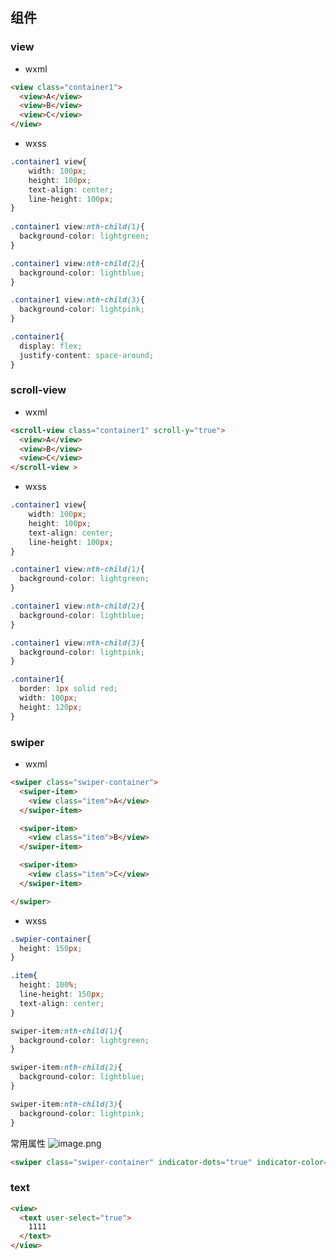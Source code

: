 ## 组件
### view 
* wxml
```html
<view class="container1">
  <view>A</view>
  <view>B</view>
  <view>C</view>
</view>
```

* wxss
```css
.container1 view{
    width: 100px;
    height: 100px;
    text-align: center;
    line-height: 100px;
}
  
.container1 view:nth-child(1){
  background-color: lightgreen;
}

.container1 view:nth-child(2){
  background-color: lightblue;
}

.container1 view:nth-child(3){
  background-color: lightpink;
}

.container1{
  display: flex;
  justify-content: space-around;
}
```

### scroll-view
* wxml
```html
<scroll-view class="container1" scroll-y="true">
  <view>A</view>
  <view>B</view>
  <view>C</view>
</scroll-view >
```

* wxss
```css
.container1 view{
    width: 100px;
    height: 100px;
    text-align: center;
    line-height: 100px;
}

.container1 view:nth-child(1){
  background-color: lightgreen;
}

.container1 view:nth-child(2){
  background-color: lightblue;
}

.container1 view:nth-child(3){
  background-color: lightpink;
}

.container1{
  border: 1px solid red;
  width: 100px;
  height: 120px;
}
```

### swiper
* wxml
```html
<swiper class="swiper-container">
  <swiper-item>
    <view class="item">A</view>
  </swiper-item>

  <swiper-item>
    <view class="item">B</view>
  </swiper-item>

  <swiper-item>
    <view class="item">C</view>
  </swiper-item>

</swiper>
```

* wxss
```css
.swpier-container{
  height: 150px;
}

.item{
  height: 100%;
  line-height: 150px;
  text-align: center;
}

swiper-item:nth-child(1){
  background-color: lightgreen;
}

swiper-item:nth-child(2){
  background-color: lightblue;
}

swiper-item:nth-child(3){
  background-color: lightpink;
}
```

常用属性
![image.png](https://cdn.jsdelivr.net/gh/xuezhaorong/Picgo//Source/fix-dir/picgo/picgo-clipboard-images/2024/10/03/10-14-49-5d51425effefe51fbc9237b26feb4cb6-20241003101447-fc1fe3.png)

```html
<swiper class="swiper-container" indicator-dots="true" indicator-color="white" indicator-active-color="gray" autoplay="true" interval="3000" circular="true"></swiper>
```

### text
```html
<view>
  <text user-select="true">
    1111  
  </text>
</view>
```

